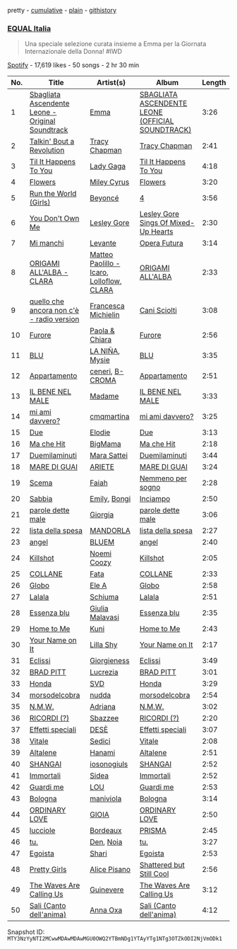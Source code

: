 pretty - [cumulative](/playlists/cumulative/37i9dQZF1DWUHxBb0SYtLj.md) - [plain](/playlists/plain/37i9dQZF1DWUHxBb0SYtLj) - [githistory](https://github.githistory.xyz/mackorone/spotify-playlist-archive/blob/main/playlists/plain/37i9dQZF1DWUHxBb0SYtLj)

### [EQUAL Italia ](https://open.spotify.com/playlist/37i9dQZF1DWUHxBb0SYtLj)

> Una speciale selezione curata insieme a Emma per la Giornata Internazionale della Donna! \#IWD

[Spotify](https://open.spotify.com/user/spotify) - 17,619 likes - 50 songs - 2 hr 30 min

| No. | Title | Artist(s) | Album | Length |
|---|---|---|---|---|
| 1 | [Sbagliata Ascendente Leone \- Original Soundtrack](https://open.spotify.com/track/5zkVCgfH3HzIyvWaxn23AB) | [Emma](https://open.spotify.com/artist/0gzwXezN4IUHAwLufA6YcX) | [SBAGLIATA ASCENDENTE LEONE \(OFFICIAL SOUNDTRACK\)](https://open.spotify.com/album/6uLoe40GkV8FipaZ7Nx28P) | 3:26 |
| 2 | [Talkin' Bout a Revolution](https://open.spotify.com/track/0YMFcrMtBowDdD5bPz0cgy) | [Tracy Chapman](https://open.spotify.com/artist/7oPgCQqMMXEXrNau5vxYZP) | [Tracy Chapman](https://open.spotify.com/album/6hmmX5UP4rIvOpGSaPerV8) | 2:41 |
| 3 | [Til It Happens To You](https://open.spotify.com/track/0bCCGLHflR08UVA6oJJc8I) | [Lady Gaga](https://open.spotify.com/artist/1HY2Jd0NmPuamShAr6KMms) | [Til It Happens To You](https://open.spotify.com/album/00qjYaNSNpQCZHhCpAlH60) | 4:18 |
| 4 | [Flowers](https://open.spotify.com/track/0yLdNVWF3Srea0uzk55zFn) | [Miley Cyrus](https://open.spotify.com/artist/5YGY8feqx7naU7z4HrwZM6) | [Flowers](https://open.spotify.com/album/7I0tjwFtxUwBC1vgyeMAax) | 3:20 |
| 5 | [Run the World \(Girls\)](https://open.spotify.com/track/1uXbwHHfgsXcUKfSZw5ZJ0) | [Beyoncé](https://open.spotify.com/artist/6vWDO969PvNqNYHIOW5v0m) | [4](https://open.spotify.com/album/1gIC63gC3B7o7FfpPACZQJ) | 3:56 |
| 6 | [You Don't Own Me](https://open.spotify.com/track/7ngRS53kqxLcEt9Pythc5d) | [Lesley Gore](https://open.spotify.com/artist/08b2PA6eFyugsWAk41eQKZ) | [Lesley Gore Sings Of Mixed\-Up Hearts](https://open.spotify.com/album/5eluBwSJ7uwDBizWCiazSJ) | 2:30 |
| 7 | [Mi manchi](https://open.spotify.com/track/4afB6BjQFLMH50pwQxpSaZ) | [Levante](https://open.spotify.com/artist/5mTg1ztZByLRHsOEtwmT4G) | [Opera Futura](https://open.spotify.com/album/2uAZ5T3c9VbcCeb5ntc0e4) | 3:14 |
| 8 | [ORIGAMI ALL'ALBA \- CLARA](https://open.spotify.com/track/3X6QTmtaKukOu5lISJYi4g) | [Matteo Paolillo \- Icaro](https://open.spotify.com/artist/1bzx15Bv1ioIaewP85ad5J), [Lolloflow](https://open.spotify.com/artist/6od7hFnrVLa1zCuSyQimic), [CLARA](https://open.spotify.com/artist/6FPxOArEPVZUDv925qq8IQ) | [ORIGAMI ALL'ALBA](https://open.spotify.com/album/282p191UnQOp3i5NREMfYL) | 2:33 |
| 9 | [quello che ancora non c'è \- radio version](https://open.spotify.com/track/1dpkRJsxl4YAnRkwFvMxIV) | [Francesca Michielin](https://open.spotify.com/artist/4jFlmD92WULLlaRS8Cj6QS) | [Cani Sciolti](https://open.spotify.com/album/33YeCr0tgMg6yS4UWCAYaW) | 3:08 |
| 10 | [Furore](https://open.spotify.com/track/2x9GwGubDShXuI7aWGX03J) | [Paola & Chiara](https://open.spotify.com/artist/6sXWE3eSY59H6zy1tiRPue) | [Furore](https://open.spotify.com/album/3aPQI4O4pG5anpWcsmMuTS) | 2:56 |
| 11 | [BLU](https://open.spotify.com/track/6w4QgM7NJgyIxAOVdvMR32) | [LA NIÑA](https://open.spotify.com/artist/7F0wzg6BIXNOSrh8ixhobj), [Mysie](https://open.spotify.com/artist/3rf7cB2o79L2LEcl9HIjAf) | [BLU](https://open.spotify.com/album/4sMPCLZ2dW95sOp9pOCfTm) | 3:35 |
| 12 | [Appartamento](https://open.spotify.com/track/6brtEOxKUH2NoxcPnDNI7I) | [ceneri](https://open.spotify.com/artist/1RpjdVVigmI1T1UW8gxXJz), [B\-CROMA](https://open.spotify.com/artist/34woewpITSXZtVzNi9tAPS) | [Appartamento](https://open.spotify.com/album/3rPaQlQ7jxnu1HlPbkvjKg) | 2:51 |
| 13 | [IL BENE NEL MALE](https://open.spotify.com/track/2j8E9m3kDHfxFnGhN4fXaC) | [Madame](https://open.spotify.com/artist/1vgQksyJ0IVz8y9XerEOy3) | [IL BENE NEL MALE](https://open.spotify.com/album/2rr30y9ialqckQrhkbb9DQ) | 3:33 |
| 14 | [mi ami davvero?](https://open.spotify.com/track/0zfY0EORigBVMK5Y8VXbbp) | [cmqmartina](https://open.spotify.com/artist/3t7NdpIbIprOtDChVJ94DP) | [mi ami davvero?](https://open.spotify.com/album/6rdzzMFUBmZRgraYqE2NrI) | 3:25 |
| 15 | [Due](https://open.spotify.com/track/3h4VkSxRB1YCAS0FsxhV4J) | [Elodie](https://open.spotify.com/artist/7GgpsUpkj3olseoaTY7TEY) | [Due](https://open.spotify.com/album/1VCC0xpP4H4L2hXE0gj7Pv) | 3:13 |
| 16 | [Ma che Hit](https://open.spotify.com/track/0UdDpDeyyidQZISEhEqAMH) | [BigMama](https://open.spotify.com/artist/5A0upF7YOXwWW0R5EuahcF) | [Ma che Hit](https://open.spotify.com/album/46ei2Xa6C9yAOrnmKDRdOA) | 2:18 |
| 17 | [Duemilaminuti](https://open.spotify.com/track/59nchDV5vZqIP0m1DgpSuS) | [Mara Sattei](https://open.spotify.com/artist/0zoMmzmyi8N8LwzhyXPvtk) | [Duemilaminuti](https://open.spotify.com/album/7LZw3UWmtxA9mP8s9ZeIEb) | 3:44 |
| 18 | [MARE DI GUAI](https://open.spotify.com/track/5coGRpcrHdoLBuTLAeKGxu) | [ARIETE](https://open.spotify.com/artist/2T4kh33TYdnDesvlQyRst8) | [MARE DI GUAI](https://open.spotify.com/album/1nypi8w7X4rrXVJPSVghj0) | 3:24 |
| 19 | [Scema](https://open.spotify.com/track/2AasCNTj7dGSTeTvg7EQHl) | [Faiah](https://open.spotify.com/artist/7hzg3VDOR96ocHdkWyv1Nk) | [Nemmeno per sogno](https://open.spotify.com/album/3XeUyETxF4beP2jK6Rp8cU) | 2:28 |
| 20 | [Sabbia](https://open.spotify.com/track/5IdOZxQkxd1imOkBv4ih8p) | [Emily](https://open.spotify.com/artist/0RrJkAKe89C2DUyuSYQOvV), [Bongi](https://open.spotify.com/artist/3ehxbQ0letT4rNrzvp3SAq) | [Inciampo](https://open.spotify.com/album/5ZjfPef53WYRIsDot6dC7F) | 2:50 |
| 21 | [parole dette male](https://open.spotify.com/track/72FMKiJcDj3jjUFJgLvZ5Q) | [Giorgia](https://open.spotify.com/artist/0gm1lHoOXAdy5OB4AwFYRr) | [parole dette male](https://open.spotify.com/album/2xfmbz3t4vbIQITzKJrmXd) | 3:06 |
| 22 | [lista della spesa](https://open.spotify.com/track/5ADFwfscvU7UTZpFWGZK7s) | [MANDORLA](https://open.spotify.com/artist/2uqOHBl4qhPz787NIOXg2I) | [lista della spesa](https://open.spotify.com/album/3fpUK0tRaTHnu07ehCmujB) | 2:27 |
| 23 | [angel](https://open.spotify.com/track/0jK25IYVG47z4AvI3eFszG) | [BLUEM](https://open.spotify.com/artist/1eFOTBAGM0w0SH7jnTYSd1) | [angel](https://open.spotify.com/album/331kZ16GMDNhCGyex5RMgA) | 2:40 |
| 24 | [Killshot](https://open.spotify.com/track/7MvItCGlJ217NPmGUZv0Yd) | [Noemi Coozy](https://open.spotify.com/artist/0PDAJtFlTKotT8i0mu1THx) | [Killshot](https://open.spotify.com/album/4oLnUt41zlJjNA3wRJzX8n) | 2:05 |
| 25 | [COLLANE](https://open.spotify.com/track/0fSpIhDmGgXIWYkaaNsw0t) | [Fata](https://open.spotify.com/artist/2e0HLVyPlF5jP9khNWfV3m) | [COLLANE](https://open.spotify.com/album/1P8Xp6rAlMzJGYGhdNKzjl) | 2:33 |
| 26 | [Globo](https://open.spotify.com/track/00MY44klAVxIdtmUZrlwK7) | [Ele A](https://open.spotify.com/artist/2p8QkcgkfvIcUTpudqcqRM) | [Globo](https://open.spotify.com/album/7muqqx18joxBwnxAwHthXF) | 2:58 |
| 27 | [Lalala](https://open.spotify.com/track/2wdDtaUDH2okKZhB89qKtS) | [Schiuma](https://open.spotify.com/artist/3HjRoFEZwL58GYiXQ0KNlD) | [Lalala](https://open.spotify.com/album/6l3wtti5FvkeiUpjgVyqy9) | 2:51 |
| 28 | [Essenza blu](https://open.spotify.com/track/0x9XvxqYX6fE9AX7lFLH9J) | [Giulia Malavasi](https://open.spotify.com/artist/0Hx96SC5Ez0TKdTJy5WT5L) | [Essenza blu](https://open.spotify.com/album/1NEuRvZyIBEf1A39CDe0GX) | 2:35 |
| 29 | [Home to Me](https://open.spotify.com/track/1WY8mEupCbjNIZp4q3jmhk) | [Kuni](https://open.spotify.com/artist/3NRwU9dSKi9QKRDnsQI9pG) | [Home to Me](https://open.spotify.com/album/1oXsApyn1b19ACBW7NkY11) | 2:43 |
| 30 | [Your Name on It](https://open.spotify.com/track/2M1YP2tCLehFHwZ6WasfrE) | [Lilla Shy](https://open.spotify.com/artist/4bpm0dwCqIbfjsvqW716Qh) | [Your Name on It](https://open.spotify.com/album/4w6oNmCWrpdMwHJE5WMlth) | 2:17 |
| 31 | [Eclissi](https://open.spotify.com/track/72HI1aZn1i1eoTpuVQtcKn) | [Giorgieness](https://open.spotify.com/artist/4QYFjNac8XiU828KjV1oWA) | [Eclissi](https://open.spotify.com/album/2DZNZYc4ZanD5PrNlSsmuo) | 3:49 |
| 32 | [BRAD PITT](https://open.spotify.com/track/76g2FxkcYfBJe1ZM7kuaiW) | [Lucrezia](https://open.spotify.com/artist/2aJKv3evpIuadnARe0UPbl) | [BRAD PITT](https://open.spotify.com/album/28FDZasUAgflAb3HKhrhYg) | 3:01 |
| 33 | [Honda](https://open.spotify.com/track/7n2me573c41rLX6cuOWEJy) | [SVD](https://open.spotify.com/artist/59HFEHwA26XemIL3Xh9X4p) | [Honda](https://open.spotify.com/album/4zTkmdf03VuKmR1cjYhsqL) | 3:29 |
| 34 | [morsodelcobra](https://open.spotify.com/track/5279a5e5dwqXBO3oXvpLZ5) | [nudda](https://open.spotify.com/artist/6geWiO0uvyWGwAGZg2fHo2) | [morsodelcobra](https://open.spotify.com/album/34mLaLlrMmfIbB162LOVEO) | 2:54 |
| 35 | [N.M.W.](https://open.spotify.com/track/7DoPIA4uhxPXycGwKxleRk) | [Adriana](https://open.spotify.com/artist/5PEdtrdgUCso8TLij5uhWa) | [N.M.W.](https://open.spotify.com/album/0vwlRoCO1yN1H11f6Ixxhk) | 3:02 |
| 36 | [RICORDI \(?\)](https://open.spotify.com/track/3PNdQmkF5Z7UopHJII0tn5) | [Sbazzee](https://open.spotify.com/artist/2bFy8BEjn97wFtXAFelhY8) | [RICORDI \(?\)](https://open.spotify.com/album/5J9Y597V7UTIN1l1UGUaaj) | 2:20 |
| 37 | [Effetti speciali](https://open.spotify.com/track/5mHs2mCbWHytdKgNdBL7jI) | [DESÈ](https://open.spotify.com/artist/5ZGM7ZcrSoxIYIv7fPxyZt) | [Effetti speciali](https://open.spotify.com/album/5FiNwonaFjLuuSLQSueQvZ) | 3:07 |
| 38 | [Vitale](https://open.spotify.com/track/6UBIZE6kokTCpScOUnkvEC) | [Sedici](https://open.spotify.com/artist/1XSigaqCmQp77DUMbf8Fxs) | [Vitale](https://open.spotify.com/album/2gdcn5vwY00SqfhxQRpsEG) | 2:08 |
| 39 | [Altalene](https://open.spotify.com/track/4YkPqYmsEwKoLGmEtxE5cR) | [Hanami](https://open.spotify.com/artist/7EQFBKivi3POpo2NLiEEOe) | [Altalene](https://open.spotify.com/album/35hPuOluggIkzML91CWZwv) | 2:51 |
| 40 | [SHANGAI](https://open.spotify.com/track/2MY2QPbBFqFAASLFP3dwpb) | [iosonogiuls](https://open.spotify.com/artist/6ByhcuzYqIBNL68NNpIO6T) | [SHANGAI](https://open.spotify.com/album/4zy8ZdvyFT4TemlmwjYtwL) | 2:52 |
| 41 | [Immortali](https://open.spotify.com/track/449RN1qJP2uMTJGP5yQW6s) | [Sidea](https://open.spotify.com/artist/6hG077WYgnjPVTkzhD2a9A) | [Immortali](https://open.spotify.com/album/68foSZEghjbhdyo8Q0tL5H) | 2:52 |
| 42 | [Guardi me](https://open.spotify.com/track/2rhgFnHPj3MsLYRjDg1b64) | [LOU](https://open.spotify.com/artist/2ab5JYkftADf7SU0ACBB2I) | [Guardi me](https://open.spotify.com/album/53uozwEfhbrBMv4taVIYCM) | 2:53 |
| 43 | [Bologna](https://open.spotify.com/track/71uQGQhBHe2G4waT2jNeDD) | [maniviola](https://open.spotify.com/artist/1CCy3YNgISLMizVv56lW7i) | [Bologna](https://open.spotify.com/album/2urphB9RKJGKO8a0Z8Au05) | 3:14 |
| 44 | [ORDINARY LOVE](https://open.spotify.com/track/2KtF3IKEF3YBGuH5hlJjro) | [GIOIA](https://open.spotify.com/artist/6s9Kx6zOJ0jcVrmotijTuB) | [ORDINARY LOVE](https://open.spotify.com/album/3ElxjiZNSxLc81Xs6kwhTS) | 2:50 |
| 45 | [lucciole](https://open.spotify.com/track/02Mbc3Phko6FVqCQCRlglb) | [Bordeaux](https://open.spotify.com/artist/64IcDilEU6X8Caozoixn0V) | [PRISMA](https://open.spotify.com/album/2Iq8SZgrLrNAS8YEcbwhXw) | 2:45 |
| 46 | [tu.](https://open.spotify.com/track/4onStwuP849eGEa8SY5ebV) | [Den](https://open.spotify.com/artist/6MkUYYwYzoA16ymtmv6CrM), [Noia](https://open.spotify.com/artist/2juG6RJqgbhPLJvHWOjEMM) | [tu.](https://open.spotify.com/album/2pPP9UcdAcHwqHXkJ6XljT) | 3:27 |
| 47 | [Egoista](https://open.spotify.com/track/1tLF8UaFMkT28AUCOO2ccd) | [Shari](https://open.spotify.com/artist/3X9nkz31tAOM25rdtzfi60) | [Egoista](https://open.spotify.com/album/59N9BoP9P35nwB7j7pYVHX) | 2:53 |
| 48 | [Pretty Girls](https://open.spotify.com/track/6sBOgjocWXDfpfJAdabUqm) | [Alice Pisano](https://open.spotify.com/artist/1B52Dud7YBQYoGLt2QxckH) | [Shattered but Still Cool](https://open.spotify.com/album/40XMMV5EaE9RSVhNS1HXGw) | 2:56 |
| 49 | [The Waves Are Calling Us](https://open.spotify.com/track/2WxnZWGdkGZNSaSRwIB9xA) | [Guinevere](https://open.spotify.com/artist/0SdOBSTmq4qpS3Qxb6NvDn) | [The Waves Are Calling Us](https://open.spotify.com/album/7Ac7px1tf2hVYgCy5kIDLt) | 3:12 |
| 50 | [Sali \(Canto dell'anima\)](https://open.spotify.com/track/2jeeJUdskWxxB8ivvTk0Z5) | [Anna Oxa](https://open.spotify.com/artist/6iuybPv0Mii8x21mztjaUN) | [Sali \(Canto dell'anima\)](https://open.spotify.com/album/1QrP5ZqxdIeeUVbVOH5CpV) | 4:12 |

Snapshot ID: `MTY3NzYyNTI2MCwwMDAwMDAwMGU0OWQ2YTBmNDg1YTAyYTg1NTg3OTZkODI2NjVmODk1`
